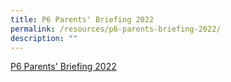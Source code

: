 ```yaml
---
title: P6 Parents' Briefing 2022
permalink: /resources/p6-parents-briefing-2022/
description: ""
---
```


[P6 Parents' Briefing 2022](/files/2022%20P6%20Level%20Parents%20Briefing.pdf)